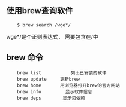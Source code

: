 ## 使用brew查询软件

		$ brew search /wge*/

wge*/是个正则表达式， 需要包含在/中

## brew 命令
		brew list           列出已安装的软件
		brew update     更新brew
		brew home       用浏览器打开brew的官方网站
		brew info         显示软件信息
		brew deps        显示包依赖